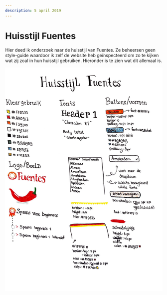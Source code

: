 ```yaml
---
description: 5 april 2019
---
```


# Huisstijl Fuentes

Hier deed ik onderzoek naar de huisstijl van Fuentes. Ze beheersen geen style-guide waardoor ik zelf de website heb geïnspecteerd om zo te kijken wat zij zoal in hun huisstijl gebruiken. Hieronder is te zien wat dit allemaal is.

![](../../../.gitbook/assets/scan-10-abr-2019-1-1.jpg)

